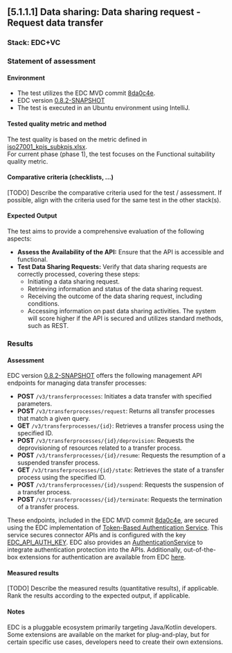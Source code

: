 ## [5.1.1.1] Data sharing: Data sharing request - Request data transfer
### Stack: EDC+VC

### Statement of assessment
#### Environment
- The test utilizes the EDC MVD commit [8da0c4e](https://github.com/eclipse-edc/MinimumViableDataspace/commit/8da0c4e6a8921dcb6ff189c2901868979bdc9a93).
- EDC version [0.8.2-SNAPSHOT](https://github.com/eclipse-edc/MinimumViableDataspace/blob/8da0c4e6a8921dcb6ff189c2901868979bdc9a93/gradle/libs.versions.toml#L7)
- The test is executed in an Ubuntu environment using IntelliJ.

#### Tested quality metric and method
The test quality is based on the metric defined in [iso27001_kpis_subkpis.xlsx](../../../../../design_decisions/background_info/iso27001_kpis_subkpis.xlsx).\
For current phase (phase 1), the test focuses on the Functional suitability quality metric.

#### Comparative criteria (checklists, ...)
[TODO] Describe the comparative criteria used for the test / assessment. If possible, align with the criteria used for the same test in the other stack(s).

#### Expected Output

The test aims to provide a comprehensive evaluation of the following aspects:

- **Assess the Availability of the API:** Ensure that the API is accessible and functional.
- **Test Data Sharing Requests:** Verify that data sharing requests are correctly processed, covering these steps:
    - Initiating a data sharing request.
    - Retrieving information and status of the data sharing request.
    - Receiving the outcome of the data sharing request, including conditions.
    - Accessing information on past data sharing activities.
The system will score higher if the API is secured and utilizes standard methods, such as REST.


### Results
#### Assessment
EDC version [0.8.2-SNAPSHOT](https://github.com/eclipse-edc/MinimumViableDataspace/blob/8da0c4e6a8921dcb6ff189c2901868979bdc9a93/gradle/libs.versions.toml#L7) offers the following management API endpoints for managing data transfer processes:

- **POST** `/v3/transferprocesses`: Initiates a data transfer with specified parameters.
- **POST** `/v3/transferprocesses/request`: Returns all transfer processes that match a given query.
- **GET** `/v3/transferprocesses/{id}`: Retrieves a transfer process using the specified ID.
- **POST** `/v3/transferprocesses/{id}/deprovision`: Requests the deprovisioning of resources related to a transfer process.
- **POST** `/v3/transferprocesses/{id}/resume`: Requests the resumption of a suspended transfer process.
- **GET** `/v3/transferprocesses/{id}/state`: Retrieves the state of a transfer process using the specified ID.
- **POST** `/v3/transferprocesses/{id}/suspend`: Requests the suspension of a transfer process.
- **POST** `/v3/transferprocesses/{id}/terminate`: Requests the termination of a transfer process.

These endpoints, included in the EDC MVD commit [8da0c4e](https://github.com/eclipse-edc/MinimumViableDataspace/commit/8da0c4e6a8921dcb6ff189c2901868979bdc9a93), are secured using the EDC implementation of [Token-Based Authentication Service](https://github.com/eclipse-edc/Connector/tree/0bb741787fd0abc2a6a8a883a6fafdbf3b795c29/extensions/common/auth/auth-tokenbased). This service secures connector APIs and is configured with the key [EDC_API_AUTH_KEY](https://github.com/eclipse-edc/MinimumViableDataspace/blob/9a5f93c89cf5624cc4bf8eaa024a29da9b8e3d12/deployment/assets/env/consumer_connector.env#L15). EDC also provides an [AuthenticationService](https://github.com/eclipse-edc/Connector/blob/0bb741787fd0abc2a6a8a883a6fafdbf3b795c29/spi/common/auth-spi/src/main/java/org/eclipse/edc/api/auth/spi/AuthenticationService.java#L25) to integrate authentication protection into the APIs. Additionally, out-of-the-box extensions for authentication are available from EDC [here](https://github.com/eclipse-edc/Connector/tree/0bb741787fd0abc2a6a8a883a6fafdbf3b795c29/extensions/common/auth).

#### Measured results
[TODO] Describe the measured results (quantitative results), if applicable. Rank the results according to the expected output, if applicable.

#### Notes
EDC is a pluggable ecosystem primarily targeting Java/Kotlin developers. Some extensions are available on the market for plug-and-play, but for certain specific use cases, developers need to create their own extensions.